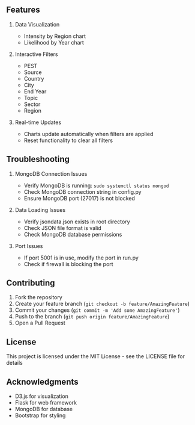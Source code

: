 
## Features

1. Data Visualization
   - Intensity by Region chart
   - Likelihood by Year chart

2. Interactive Filters
   - PEST
   - Source
   - Country
   - City
   - End Year
   - Topic
   - Sector
   - Region

3. Real-time Updates
   - Charts update automatically when filters are applied
   - Reset functionality to clear all filters

## Troubleshooting

1. MongoDB Connection Issues
   - Verify MongoDB is running: `sudo systemctl status mongod`
   - Check MongoDB connection string in config.py
   - Ensure MongoDB port (27017) is not blocked

2. Data Loading Issues
   - Verify jsondata.json exists in root directory
   - Check JSON file format is valid
   - Check MongoDB database permissions

3. Port Issues
   - If port 5001 is in use, modify the port in run.py
   - Check if firewall is blocking the port

## Contributing

1. Fork the repository
2. Create your feature branch (`git checkout -b feature/AmazingFeature`)
3. Commit your changes (`git commit -m 'Add some AmazingFeature'`)
4. Push to the branch (`git push origin feature/AmazingFeature`)
5. Open a Pull Request

## License

This project is licensed under the MIT License - see the LICENSE file for details

## Acknowledgments

- D3.js for visualization
- Flask for web framework
- MongoDB for database
- Bootstrap for styling
